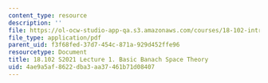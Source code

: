 ```yaml
---
content_type: resource
description: ''
file: https://ol-ocw-studio-app-qa.s3.amazonaws.com/courses/18-102-introduction-to-functional-analysis-spring-2021/4ae9a5af8622dba3aa37461b71d08407_MIT18_102s21_lec1.pdf
file_type: application/pdf
parent_uid: f3f68fed-37d7-454c-871a-929d452ffe96
resourcetype: Document
title: 18.102 S2021 Lecture 1. Basic Banach Space Theory
uid: 4ae9a5af-8622-dba3-aa37-461b71d08407
---
```

